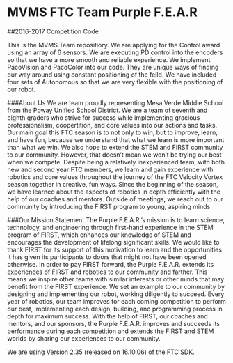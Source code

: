 # MVMS FTC Team Purple F.E.A.R
##2016-2017 Competition Code

This is the MVMS Team repositiory. We are applying for the Control award using an array of 6 sensors. We are executing PD control into the encoders so that we have a more smooth and reliable experience. We implement PacoVision and PacoColor into our code. They are unique ways of finding our way around using constant positioning of the feild. We have included four sets of Autonomous so that we are very flexible with the positioning of our robot. 

###About Us
We are team proudly representing Mesa Verde Middle School from the Poway Unified School District. We are a team of seventh and eighth graders who strive for success while implementing gracious professionalism, coopertition, and core values into our actions and tasks. Our main goal this FTC season is to not only to win, but to improve, learn, and have fun, because we understand that what we learn is more important than what we win.  We also hope to extend the STEM and FIRST community to our community. However, that doesn’t mean we won’t be trying our best when we compete. Despite being a relatively inexperienced team, with both new and second year FTC members, we learn and gain experience with robotics and core values throughout the journey of the FTC Velocity Vortex season together in creative, fun ways. Since the beginning of the season, we have learned about the aspects of robotics in depth efficiently with the help of our coaches and mentors. Outside of meetings, we reach out to our community by introducing the FIRST program to young, aspiring minds.

###Our Mission Statement
The Purple F.E.A.R.’s mission is to learn science, technology, and engineering through first-hand experience in the STEM program of FIRST, which enhances our knowledge of STEM and encourages the development of lifelong significant skills. We would like to thank FIRST for its support of this motivation to learn and the opportunities it has given its participants to doors that might not have been opened otherwise. In order to pay FIRST forward, the Purple F.E.A.R. extends its experiences of FIRST and robotics to our community and farther. This means we inspire other teams with similar interests or other minds that may benefit from the FIRST experience. We set an example to our community by designing and implementing our robot, working diligently to succeed. Every year of robotics, our team improves for each coming competition to perform our best, implementing each design, building, and programming process in depth for maximum success. With the help of FIRST, our coaches and mentors, and our sponsors, the Purple F.E.A.R. improves and succeeds its performance during each competition and extends the FIRST and STEM worlds by sharing our experiences to our community.

We are using Version 2.35 (released on 16.10.06) of the FTC SDK.
